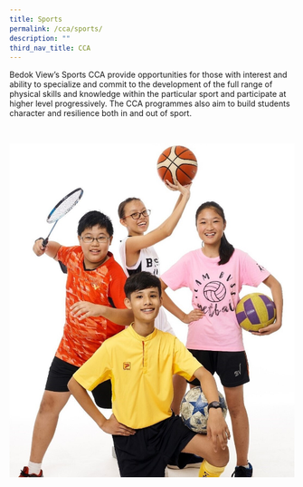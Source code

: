 ```yaml
---
title: Sports
permalink: /cca/sports/
description: ""
third_nav_title: CCA
---
```

Bedok View’s Sports CCA provide opportunities for those with interest and ability to specialize and commit to the development of the full range of physical skills and knowledge within the particular sport and participate at higher level progressively. The CCA programmes also aim to build students character and resilience both in and out of sport.

<br>

![Sports](/images/Sports1%203.jpg)